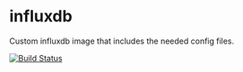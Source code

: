 # influxdb
Custom influxdb image that includes the needed config files.


[![Build Status](https://drone.lukemilius.com/api/badges/lmilius-homelab/influxdb/status.svg)](https://drone.lukemilius.com/lmilius-homelab/influxdb)
